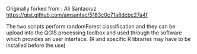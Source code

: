 
Originally forked from : Ali Santacruz
https://gist.github.com/amsantac/5183c0c71a8dcbc27a4f

The two scripts perform randomForest classification and they can be upload into the QGIS processing toolbox and used through the software which provides an user interface. (R and specific R libraries may have to be installed before the use)
